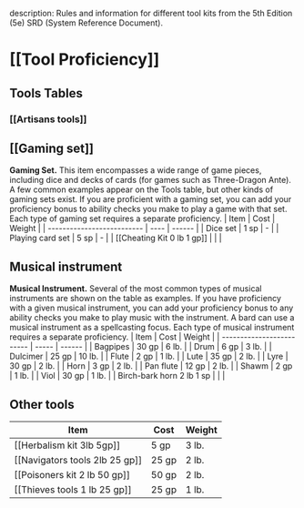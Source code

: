 description: Rules and information for different tool kits from the 5th Edition (5e) SRD (System Reference Document).

# [[Tool Proficiency]]


## Tools Tables
### [[Artisans tools]]

## [[Gaming set]]
**Gaming Set.** This item encompasses a wide range of game pieces, including dice and decks of cards (for games such as Three-Dragon Ante). A few common examples appear on the Tools table, but other kinds of gaming sets exist. If you are proficient with a gaming set, you can add your proficiency bonus to ability checks you make to play a game with that set. Each type of gaming set requires a separate proficiency.
| Item                       | Cost | Weight |
| -------------------------- | ---- | ------ |
| Dice set                   | 1 sp | -      |
| Playing card set           | 5 sp | -      |
| [[Cheating Kit 0 lb 1 gp]] |      |        |

## Musical instrument
**Musical Instrument.** Several of the most common types of musical instruments are shown on the table as examples. If you have proficiency with a given musical instrument, you can add your proficiency bonus to any ability checks you make to play music with the instrument. A bard can use a musical instrument as a spellcasting focus. Each type of musical instrument requires a separate proficiency.
| Item                      | Cost  | Weight |
| ------------------------- | ----- | ------ |
| Bagpipes                  | 30 gp | 6 lb.  |
| Drum                      | 6 gp  | 3 lb.  |
| Dulcimer                  | 25 gp | 10 lb. |
| Flute                     | 2 gp  | 1 lb.  |
| Lute                      | 35 gp | 2 lb.  |
| Lyre                      | 30 gp | 2 lb.  |
| Horn                      | 3 gp  | 2 lb.  |
| Pan flute                 | 12 gp | 2 lb.  |
| Shawm                     | 2 gp  | 1 lb.  |
| Viol                      | 30 gp | 1 lb.  |
| Birch-bark horn 2 lb 1 sp |       |        |


## Other tools
| Item                         | Cost  | Weight |
| ---------------------------- | ----- | ------ |
| [[Herbalism kit 3lb 5gp]]               | 5 gp  | 3 lb.  |
| [[Navigators tools 2lb 25 gp]]   | 25 gp | 2 lb.  |
| [[Poisoners kit 2 lb 50 gp]] | 50 gp | 2 lb.  |
| [[Thieves tools 1 lb 25 gp]] | 25 gp | 1 lb.  |
